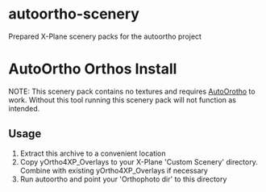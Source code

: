 # autoortho-scenery
Prepared X-Plane scenery packs for the autoortho project

# AutoOrtho Orthos Install

NOTE: This scenery pack contains no textures and requires [AutoOrotho](https://github.com/kubilus1/autoortho) to work.  Without this tool running this scenery pack will not function as intended.

## Usage

1. Extract this archive to a convenient location
2. Copy yOrtho4XP_Overlays to your X-Plane 'Custom Scenery' directory.
   Combine with existing yOrtho4XP_Overlays if necessary
3. Run autoortho and point your 'Orthophoto dir' to this directory
